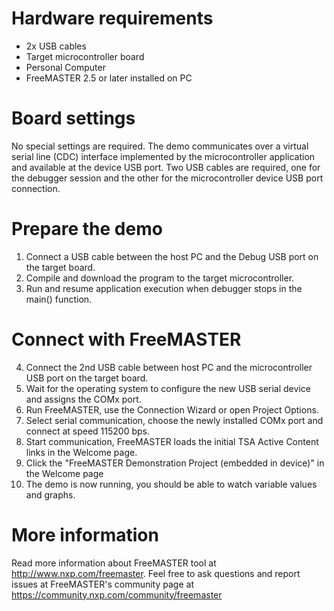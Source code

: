 Hardware requirements
=====================
- 2x USB cables
- Target microcontroller board
- Personal Computer
- FreeMASTER 2.5 or later installed on PC

Board settings
==============
No special settings are required. The demo communicates over a virtual serial 
line (CDC) interface implemented by the microcontroller application and available
at the device USB port. Two USB cables are required, one for the debugger session
and the other for the microcontroller device USB port connection.

Prepare the demo
===============
1.  Connect a USB cable between the host PC and the Debug USB port on the target board.
2.  Compile and download the program to the target microcontroller.
3.  Run and resume application execution when debugger stops in the main() function.

Connect with FreeMASTER
=======================
4.  Connect the 2nd USB cable between host PC and the microcontroller USB port on the target board.
5.  Wait for the operating system to configure the new USB serial device and assigns the COMx port.
6.  Run FreeMASTER, use the Connection Wizard or open Project Options.
7.  Select serial communication, choose the newly installed COMx port and connect at speed 115200 bps.
8.  Start communication, FreeMASTER loads the initial TSA Active Content links in the Welcome page.
9.  Click the "FreeMASTER Demonstration Project (embedded in device)" in the Welcome page
10. The demo is now running, you should be able to watch variable values and graphs.

More information
================
Read more information about FreeMASTER tool at http://www.nxp.com/freemaster.
Feel free to ask questions and report issues at FreeMASTER's 
community page at https://community.nxp.com/community/freemaster
